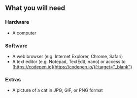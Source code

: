 ## What you will need

### Hardware

- A computer


### Software

- A web browser (e.g. Internet Explorer, Chrome, Safari)
- A text editor (e.g. Notepad, TextEdit, nano) or access to [https://codepen.io](https://codepen.io/){:target="_blank"}

### Extras

- A picture of a cat in JPG, GIF, or PNG format
